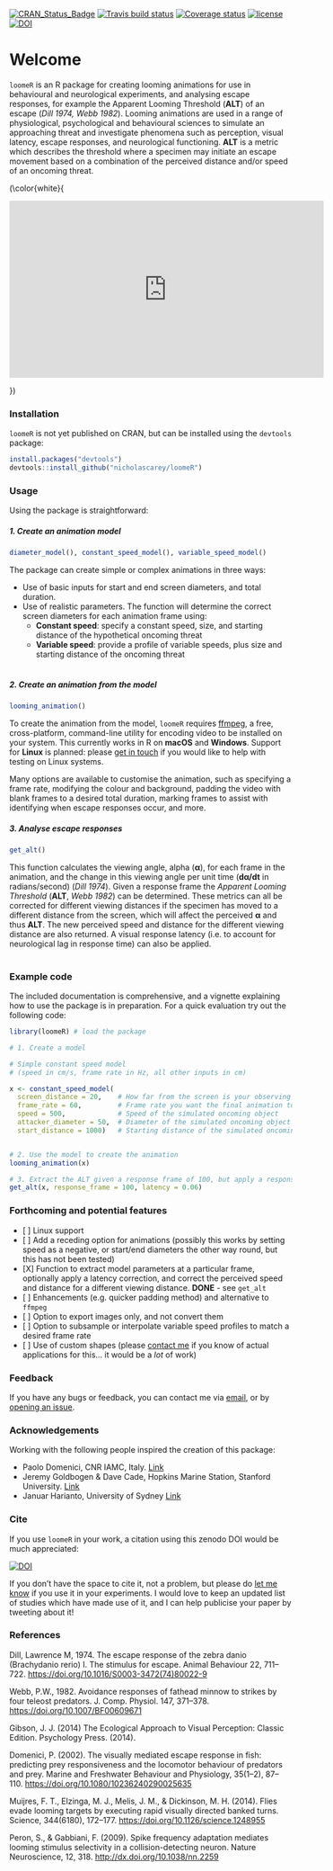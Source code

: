 
<!-- README.md is generated from README.Rmd. Please edit that file -->

[![CRAN\_Status\_Badge](http://www.r-pkg.org/badges/version/loomeR)](https://cran.r-project.org/package=loomeR)
[![Travis build
status](https://travis-ci.org/nicholascarey/loomeR.svg?branch=master)](https://travis-ci.org/nicholascarey/loomeR)
[![Coverage
status](https://codecov.io/gh/nicholascarey/loomeR/branch/master/graph/badge.svg)](https://codecov.io/github/nicholascarey/loomeR?branch=master)
[![license](https://img.shields.io/badge/license-GPL--3-blue.svg)](https://www.gnu.org/licenses/gpl-3.0.en.html)
[![DOI](https://zenodo.org/badge/DOI/10.5281/zenodo.1212570.svg)](https://doi.org/10.5281/zenodo.1212570)

# Welcome

`loomeR` is an R package for creating looming animations for use in
behavioural and neurological experiments, and analysing escape
responses, for example the Apparent Looming Threshold (**ALT**) of an
escape (*Dill 1974, Webb 1982*). Looming animations are used in a range
of physiological, psychological and behavioural sciences to simulate an
approaching threat and investigate phenomena such as perception, visual
latency, escape responses, and neurological functioning. **ALT** is a
metric which describes the threshold where a specimen may initiate an
escape movement based on a combination of the perceived distance and/or
speed of an oncoming
threat.

\(\color{white}{<p align="center"><iframe width="560" height="315" src="https://www.youtube.com/embed/uqI__qq1CPw" frameborder="0" allow="autoplay; encrypted-media" allowfullscreen></iframe></p>}\)

### Installation

`loomeR` is not yet published on CRAN, but can be installed using the
`devtools` package:

``` r
install.packages("devtools")
devtools::install_github("nicholascarey/loomeR")
```

### Usage

Using the package is straightforward:

##### 1\. Create an animation model

``` r
diameter_model(), constant_speed_model(), variable_speed_model()
```

The package can create simple or complex animations in three ways:

  - Use of basic inputs for start and end screen diameters, and total
    duration.
  - Use of realistic parameters. The function will determine the correct
    screen diameters for each animation frame using:
      - **Constant speed**: specify a constant speed, size, and starting
        distance of the hypothetical oncoming threat
      - **Variable speed**: provide a profile of variable speeds, plus
        size and starting distance of the oncoming threat <br> <br>

##### 2\. Create an animation from the model

``` r
looming_animation()
```

To create the animation from the model, `loomeR` requires
[ffmpeg](http://ffmpeg.org), a free, cross-platform, command-line
utility for encoding video to be installed on your system. This
currently works in R on **macOS** and **Windows**. Support for **Linux**
is planned: please [get in touch](mailto:nicholascarey@gmail.com) if you
would like to help with testing on Linux systems.

Many options are available to customise the animation, such as
specifying a frame rate, modifying the colour and background, padding
the video with blank frames to a desired total duration, marking frames
to assist with identifying when escape responses occur, and more.

##### 3\. Analyse escape responses

``` r
get_alt()
```

This function calculates the viewing angle, alpha (**α**), for each
frame in the animation, and the change in this viewing angle per unit
time (**dα/dt** in radians/second) (*Dill 1974*). Given a response frame
the *Apparent Looming Threshold* (**ALT**, *Webb 1982*) can be
determined. These metrics can all be corrected for different viewing
distances if the specimen has moved to a different distance from the
screen, which will affect the perceived **α** and thus **ALT**. The new
perceived speed and distance for the different viewing distance are also
returned. A visual response latency (i.e. to account for neurological
lag in response time) can also be applied. <br> <br>

### Example code

The included documentation is comprehensive, and a vignette explaining
how to use the package is in preparation. For a quick evaluation try out
the following code:

``` r
library(loomeR) # load the package

# 1. Create a model

# Simple constant speed model
# (speed in cm/s, frame rate in Hz, all other inputs in cm)

x <- constant_speed_model(
  screen_distance = 20,    # How far from the screen is your observing specimen?
  frame_rate = 60,         # Frame rate you want the final animation to be 
  speed = 500,             # Speed of the simulated oncoming object
  attacker_diameter = 50,  # Diameter of the simulated oncoming object
  start_distance = 1000)   # Starting distance of the simulated oncoming object


# 2. Use the model to create the animation
looming_animation(x)

# 3. Extract the ALT given a response frame of 100, but apply a response latency of 60 milliseconds
get_alt(x, response_frame = 100, latency = 0.06)
```

### Forthcoming and potential features

  - \[ \] Linux support
  - \[ \] Add a receding option for animations (possibly this works by
    setting speed as a negative, or start/end diameters the other way
    round, but this has not been tested)
  - \[X\] Function to extract model parameters at a particular frame,
    optionally apply a latency correction, and correct the perceived
    speed and distance for a different viewing distance. **DONE** - see
    `get_alt`
  - \[ \] Enhancements (e.g. quicker padding method) and alternative to
    `ffmpeg`
  - \[ \] Option to export images only, and not convert them
  - \[ \] Option to subsample or interpolate variable speed profiles to
    match a desired frame rate
  - \[ \] Use of custom shapes (please [contact
    me](mailto:nicholascarey@gmail.com) if you know of actual
    applications for this… it would be a *lot* of work)

### Feedback

If you have any bugs or feedback, you can contact me via
[email](mailto:nicholascarey@gmail.com), or by [opening an
issue](https://github.com/nicholascarey/loomeR/issues).

### Acknowledgements

Working with the following people inspired the creation of this package:

  - Paolo Domenici, CNR IAMC, Italy.
    [Link](http://oristano.iamc.cnr.it/IAMC/staff/paolo-domenici/domenici-paolo?set_language=en)
  - Jeremy Goldbogen & Dave Cade, Hopkins Marine Station, Stanford
    University. [Link](http://goldbogen.stanford.edu)
  - Januar Harianto, University of Sydney
    [Link](https://github.com/januarharianto)

### Cite

If you use `loomeR` in your work, a citation using this zenodo DOI would
be much
appreciated:

[![DOI](https://zenodo.org/badge/DOI/10.5281/zenodo.1212570.svg)](https://doi.org/10.5281/zenodo.1212570)

If you don’t have the space to cite it, not a problem, but please do
[let me know](mailto:nicholascarey@gmail.com) if you use it in your
experiments. I would love to keep an updated list of studies which have
made use of it, and I can help publicise your paper by tweeting about
it\!

### References

Dill, Lawrence M, 1974. The escape response of the zebra danio
(Brachydanio rerio) I. The stimulus for escape. Animal Behaviour 22,
711–722. <https://doi.org/10.1016/S0003-3472(74)80022-9>

Webb, P.W., 1982. Avoidance responses of fathead minnow to strikes by
four teleost predators. J. Comp. Physiol. 147, 371–378.
<https://doi.org/10.1007/BF00609671>

Gibson, J. J. (2014) The Ecological Approach to Visual Perception:
Classic Edition. Psychology Press. (2014).

Domenici, P. (2002). The visually mediated escape response in fish:
predicting prey responsiveness and the locomotor behaviour of predators
and prey. Marine and Freshwater Behaviour and Physiology, 35(1–2),
87–110. <https://doi.org/10.1080/10236240290025635>

Muijres, F. T., Elzinga, M. J., Melis, J. M., & Dickinson, M. H. (2014).
Flies evade looming targets by executing rapid visually directed banked
turns. Science, 344(6180), 172–177.
<https://doi.org/10.1126/science.1248955>

Peron, S., & Gabbiani, F. (2009). Spike frequency adaptation mediates
looming stimulus selectivity in a collision-detecting neuron. Nature
Neuroscience, 12, 318. <http://dx.doi.org/10.1038/nn.2259>
